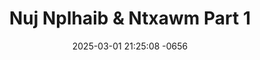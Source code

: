 ---
layout: movie-video-data
date: 2025-03-01 21:25:08 -0656
categories: movie

# Site Attributes
title: "Nuj Nplhaib & Ntxawm Part 1"
permalink: "/movie/Nuj_Nplhaib_&_Ntxawm_Part_1"

# Movie Attributes
synopsis: "'Nujnplhaib thiab Ntxawm' yog ib zaj dabneeg uas tej laus ib txhis hais los. Nkawv yog ib txwm nkauj nraug zoo zoo thiab sib sib hlub. Nujnplhaib yog ib tug tub txawj txawj qeeg hos Ntxawm yog ib leeg ntxhais zoo nkauj. Nkawv ua nkauj ua nraug zoo zoo thiab sib hlub kawg nkaus li Tiamsis, hmoov tsis muaj, Pojntxoog thiab Tsov los txeeb Ntxawm mus ua tsov pojniam lawm. Nujnplhaib chim siab heev, nws thiaj li ntaus ntaj raws tsov qab mus caum Ntxawm. Nujnplhaib raws tsov mus ti nkaus chaw puag qab tsuas daj, nws muab tsov tua tuag tas thiab coj tau Ntxawm rov los."
producer: "Ger Vue"
director: "Ntxawg Vwj, Kwm Lis"
writer: "Ntxawg Vwj, Kwm Lis, Tswj Hwm Vwj, Daus Yaj"
video_link: "https://youtu.be/J3wz6pw_XDA?si=wlm-9g3318q-wpq5"
genre: "Folklore Romance"
year: "2001"
release_type: "VHS"
storage: "Private"
thumbnail: "/assets/images/movie_thumbnails/Nuj Nplhaib & Ntxawm Part 1.jpg"
publishing_company: "Asian Video Entertainment"

# Sequels + Parts
base_movie: "Nuj Nplhaib & Ntxawm Part 1"
total_parts: 3
sequel: "Nuj Nplhaib & Ntxawm Part 2"

# Movie Cast
cast:
- name: "Kwm Lis"
- name: "Ntxhoo Lauj"
- name: "Kab Lauj"
---